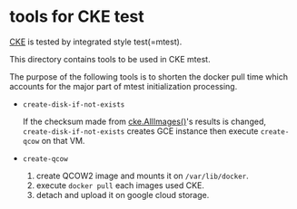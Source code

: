 # tools for CKE test

[CKE](https://github.com/cybozu-go/cke/) is tested by integrated style test(=mtest).

This directory contains tools to be used in CKE mtest.

The purpose of the following tools is to shorten the docker pull time
which accounts for the major part of mtest initialization processing.

- `create-disk-if-not-exists`

    If the checksum made from [cke.AllImages()](https://github.com/cybozu-go/cke/blob/a34bf2c4525c9231fab390e910b09d1f42c30994/images.go#L31)'s results is changed,
    `create-disk-if-not-exists` creates GCE instance then execute `create-qcow` on that VM.
    
- `create-qcow`

    1. create QCOW2 image and mounts it on `/var/lib/docker`.
    2. execute `docker pull` each images used CKE.
    3. detach and upload it on google cloud storage.
    
    
